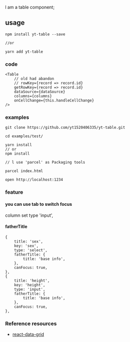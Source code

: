 l am a table component;

## usage


```
npm install yt-table --save

//or 

yarn add yt-table

```

### code
```
<Table
    // old had abandon
    // rowKey={record => record.id}
    getRowKey={record => record.id}
    dataSource={dataSource}
    columns={columns}
    onCellChange={this.handleCellChange}
/>
```

### examples

```
git clone https://github.com/yt1520406335/yt-table.git

cd examples/test/

yarn install
// or
npm install

// l use 'parcel' as Packaging tools

parcel index.html

open http://localhost:1234
```

### feature
#### you can use tab to switch focus 

column set type 'input',

#### fatherTitle

```
{
    title: 'sex',
    key: 'sex',
    type: 'select',
    fatherTitle: {
        title: 'base info',
    },
    canFocus: true,
},
{
    title: 'height',
    key: 'height',
    type: 'input',
    fatherTitle: {
        title: 'base info',
    },
    canFocus: true,
},
```

### Reference resources
- [react-data-grid](https://github.com/adazzle/react-data-grid)

